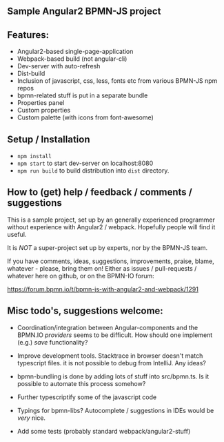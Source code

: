 Sample Angular2 BPMN-JS project
---


Features: 
---
- Angular2-based single-page-application
- Webpack-based build (not angular-cli)
- Dev-server with auto-refresh
- Dist-build
- Inclusion of javascript, css, less, fonts etc from various BPMN-JS npm repos
- bpmn-related stuff is put in a separate bundle
- Properties panel
- Custom properties
- Custom palette (with icons from font-awesome)
 
 
 
Setup / Installation
---

- `npm install`
- `npm start` to start dev-server on localhost:8080
- `npm run build` to build distribution into `dist` directory.  



How to (get) help / feedback / comments / suggestions
---

This is a sample project, set up by an generally experienced programmer without experience 
with Angular2 / webpack. Hopefully people will find it useful. 

It is _NOT_ a super-project set up by experts, nor by the BPMN-JS team. 
 
If you have comments, ideas, suggestions, improvements, praise, blame, whatever - 
please, bring them on! Either as issues / pull-requests / whatever here on github, 
or on the BPMN-IO forum: 

https://forum.bpmn.io/t/bpmn-js-with-angular2-and-webpack/1291


Misc todo's, suggestions welcome:  
---

- Coordination/integration between Angular-components and the BPMN.IO _providers_ seems to be difficult. How should one implement (e.g.) _save_ functionality? 

- Improve development tools. Stacktrace in browser doesn't match typescript files. 
it is not possible to debug from IntelliJ. Any ideas?  

- bpmn-bundling is done by adding lots of stuff into src/bpmn.ts. Is it possible to 
automate this process somehow? 
 
- Further typescriptify some of the javascript code

- Typings for bpmn-libs? Autocomplete / suggestions in IDEs would be _very_ nice.  

- Add some tests (probably standard webpack/angular2-stuff)
